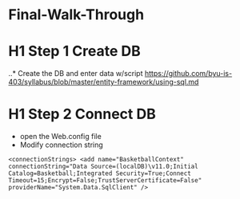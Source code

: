 # Final-Walk-Through

# H1 Step 1 Create DB

..* Create the DB and enter data w/script https://github.com/byu-is-403/syllabus/blob/master/entity-framework/using-sql.md  

# H1 Step 2 Connect DB

- open the Web.config file
- Modify connection string

`<connectionStrings>
    <add name="BasketballContext" connectionString="Data Source=(localDB)\v11.0;Initial Catalog=Basketball;Integrated Security=True;Connect Timeout=15;Encrypt=False;TrustServerCertificate=False"
      providerName="System.Data.SqlClient" />`
  </connectionStrings>

